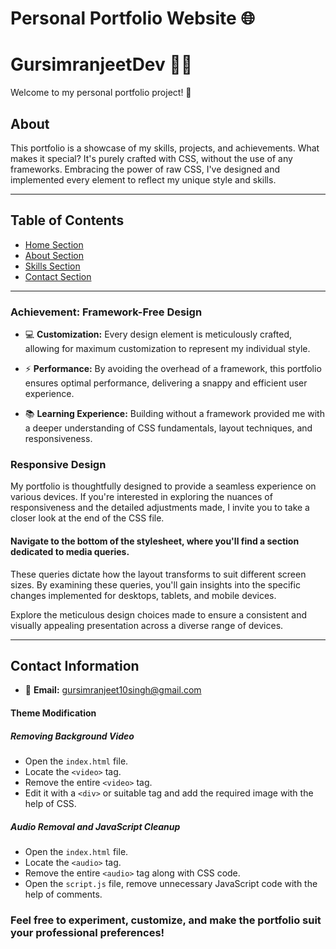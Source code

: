 # Personal Portfolio Website 🌐 
# GursimranjeetDev 👨‍💻 

Welcome to my personal portfolio project! 🚀

## About
 This portfolio is a showcase of my skills, projects, and achievements. What makes it special? It's purely crafted with CSS, without the use of any frameworks. Embracing the power of raw CSS, I've designed and 
 implemented every element to reflect my unique style and skills.
 
---
## Table of Contents

- [Home Section](https://gursimranjeet-singh.github.io/Personal-Portfolio-Website/#home)
- [About Section](https://gursimranjeet-singh.github.io/Personal-Portfolio-Website/#about)
- [Skills Section](https://gursimranjeet-singh.github.io/Personal-Portfolio-Website/#skills)
- [Contact Section](https://gursimranjeet-singh.github.io/Personal-Portfolio-Website/#contact)
---




### Achievement: Framework-Free Design

- 💻 **Customization:** Every design element is meticulously crafted, allowing for maximum customization to represent my individual style.
  
- ⚡ **Performance:** By avoiding the overhead of a framework, this portfolio ensures optimal performance, delivering a snappy and efficient user experience.
  
- 📚 **Learning Experience:** Building without a framework provided me with a deeper understanding of CSS fundamentals, layout techniques, and responsiveness.

### Responsive Design

My portfolio is thoughtfully designed to provide a seamless experience on various devices. If you're interested in exploring the nuances of responsiveness and the detailed adjustments made, I invite you to take a closer look at the end of the CSS file.

#### Navigate to the bottom of the stylesheet, where you'll find a section dedicated to media queries. 

These queries dictate how the layout transforms to suit different screen sizes. By examining these queries, you'll gain insights into the specific changes implemented for desktops, tablets, and mobile devices.

Explore the meticulous design choices made to ensure a consistent and visually appealing presentation across a diverse range of devices.

---

## Contact Information
- 📧 **Email:** gursimranjeet10singh@gmail.com

#### Theme Modification

##### Removing Background Video
- Open the `index.html` file.
- Locate the `<video>` tag.
- Remove the entire `<video>` tag.
- Edit it with a `<div>` or suitable tag and add the required image with the help of CSS.

##### Audio Removal and JavaScript Cleanup
- Open the `index.html` file.
- Locate the `<audio>` tag.
- Remove the entire `<audio>` tag along with CSS code.
- Open the `script.js` file, remove unnecessary JavaScript code with the help of comments.

### Feel free to experiment, customize, and make the portfolio suit your professional preferences!
